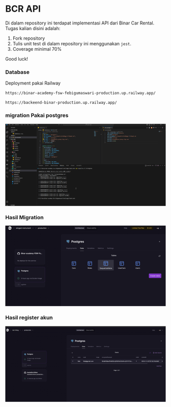 # BCR API

Di dalam repository ini terdapat implementasi API dari Binar Car Rental.
Tugas kalian disini adalah:
1. Fork repository
2. Tulis unit test di dalam repository ini menggunakan `jest`.
3. Coverage minimal 70%

Good luck!

### Database

Deployment pakai Railway

```shell
https://binar-academy-fsw-febigumaswari-production.up.railway.app/
```

```shell
https://backeend-binar-production.up.railway.app/
```


### migration Pakai postgres

![Database](https://github.com/FebiGumasWari/BInar-academy-FSW-Febigumaswari/blob/master/Challange7/back-end/IMG/Ss%20database%20migration.png)

### Hasil Migration

![Database](https://github.com/FebiGumasWari/BInar-academy-FSW-Febigumaswari/blob/master/Challange7/back-end/IMG/hasil%20Migration.png)

### Hasil register akun
![Database](https://github.com/FebiGumasWari/BInar-academy-FSW-Febigumaswari/blob/master/Challange7/back-end/IMG/hasil%20login%20dan%20register.png)


